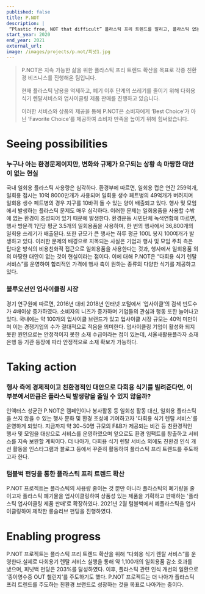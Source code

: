 ```yaml
---
published: false
title: P.NOT
description: |
 “Plastic free, NOT that difficult” 플라스틱 프리 트렌드를 알리고, 플라스틱 없는 행사 문화를 확산하고자 합니다.
start_year: 2020
end_year: 2021
external_url:
image: /images/projects/p.not/피넛1.jpg
---
```


>P.NOT은 지속 가능한 삶을 위한 플라스틱 프리 트렌드 확산을 목표로 각종 친환경 비즈니스를 진행해온 팀입니다. 
>
>현재 플라스틱 남용을 억제하고, 폐기 이후 단계의 쓰레기를 줄이기 위해 다회용 식기 렌탈서비스와 업사이클링 제품 판매를 진행하고 있습니다. 
>
>이러한 서비스와 상품의 제공을 통해 P.NOT은 소비자에게 ‘Best Choice’가 아닌 ‘Favorite Choice’를 제공하여 소비자 만족을 높이기 위해 힘써왔습니다.


# Seeing possibilities

### 누구나 아는 환경문제이지만, 변화와 규제가 요구되는 상황 속 마땅한 대안이 없는 현실

국내 일회용 플라스틱 사용량은 심각하다. 환경부에 따르면, 일회용 컵은 연간 259억개, 일회용 접시는 10억 8000만개가 사용되며 일회용 생수 페트병의 49억개가 버려지며 일회용 생수 페트병의 경우 지구를 10바퀴 돌 수 있는 양이 배출되고 있다. 행사 및 모임에서 발생하는 플라스틱 문제도 매우 심각하다. 이러한 문제는 일회용품을 사용할 수밖에 없는 환경이 조성되어 있기 때문에 발생한다. 환경운동 시민단체 녹색연합에 따르면, 행사 방문객 1인당 평균 3.5개의 일회용품을 사용하며, 한 번의 행사에서 36,800개의 일회용 쓰레기가 배출된다. 또한 규모가 큰 행사는 하루 평균 100L 봉지 100여개가 발생하고 있다. 이러한 문제의 배경으로 지목되는 사실은 기업과 행사 및 모임 주최 측은 탑다운 방식의 비용친화적 접근으로 일회용품을 사용한다는 것과, 행사에서 일회용품 외의 마땅한 대안이 없는 것이 현실이라는 점이다. 이에 대해 P.NOT은 “다회용 식기 렌탈 서비스”를 운영하여 합리적인 가격에 행사 측이 원하는 종류의 다양한 식기를 제공하고 있다.

### 블루오션인 업사이클링 시장

경기 연구원에 따르면,  2016년 대비 2018년 인터넷 포털에서 ‘업사이클’의 검색 빈도수가 4배이상 증가하였다. 소비자의 니즈가 증가하며 기업들의 관심과 행동 또한 늘어나고 있다.
국내에는 약 100개의 업사이클 브랜드가 있고 업사이클 시장 규모는 40억 미만이며 이는 경쟁기업의 수가 절대적으로 적음을 의미한다. 업사이클링 기업이 활성화 되지 못한 원인으로는 안정적이지 못한 소재 수급이라는 점이 있는데, 서울새활용플라자 소재은행 등 기관 등장에 따라 안정적으로 소재 확보가 가능하다. 


# Taking action

### 행사 측에 경제적이고 친환경적인 대안으로 다회용 식기를 빌려준다면, 이 부분에서만큼은 플라스틱 발생량을 줄일 수 있지 않을까?

인액터스 성균관 P.NOT은 캠페인이나 봉사활동 등 일회성 활동 대신, 일회용 플라스틱을 쓰지 않을 수 있는 행사 문화 및 환경 조성에 기여하고자 '다회용 식기 렌탈 서비스'를 운영하게 되었다. 지금까지 약 30~50명 규모의 F&B가 제공되는 비건 등 친환경적인 행사 및 모임을 대상으로 서비스를 운영하였으며 앞으로도 환경 임팩트를 창출하고 서비스를 지속 보완할 계획이다. 더 나아가, 다회용 식기 렌탈 서비스 외에도 친환경 인식 개선 활동을 인스타그램과 블로그 등에서 꾸준히 활동하여 플라스틱 프리 트렌드를 주도하고자 한다.

### 텀블벅 펀딩을 통한 플라스틱 프리 트렌드 확산

P.NOT 프로젝트는 플라스틱의 사용량 줄이는 것 뿐만 아니라 플라스틱의 폐기량을 줄이고자 플라스틱 폐기물을 업사이클링하여 상품성 있는 제품을 기획하고 판매하는 '플라스틱 업사이클링 제품 판매'로 확장하였다. 2021년 2월 텀블벅에서 폐플라스틱을 업사이클링하여 제작한 롱슬리브 펀딩을 진행하였다. 

# Enabling progress

P.NOT 프로젝트는 플라스틱 프리 트렌드 확산을 위해 “다회용 식기 렌탈 서비스”를 운영한다.실제로 다회용기 렌탈 서비스 실행을 통해 약 1,100개의 일회용품 감소 효과를 냈으며, 피넛백 펀딩은 203%를 달성하였다. 이후, 플라스틱 관련 인식 개선의 일환으로 ‘종이영수증 OUT 챌린지’를 주도하기도 했다. P.NOT 프로젝트는 더 나아가 플라스틱 프리 트렌드를 주도하는 친환경 브랜드로 성장하는 것을 목표로 나아가는 중이다.
